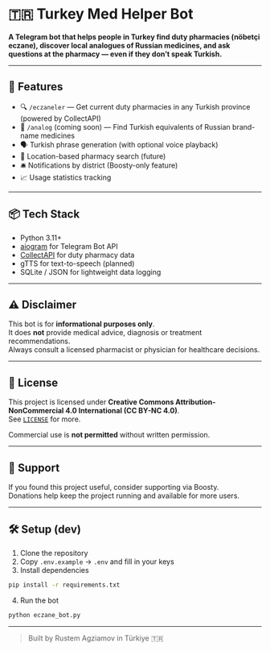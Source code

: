 # 🇹🇷 Turkey Med Helper Bot

**A Telegram bot that helps people in Turkey find duty pharmacies (nöbetçi eczane), discover local analogues of Russian medicines, and ask questions at the pharmacy — even if they don’t speak Turkish.**

---

## 🚀 Features

- 🔍 `/eczaneler` — Get current duty pharmacies in any Turkish province (powered by CollectAPI)
- 💊 `/analog` (coming soon) — Find Turkish equivalents of Russian brand-name medicines
- 🗣️ Turkish phrase generation (with optional voice playback)
- 📍 Location-based pharmacy search (future)
- 🛎 Notifications by district (Boosty-only feature)
- 📈 Usage statistics tracking

---

## 📦 Tech Stack

- Python 3.11+
- [aiogram](https://docs.aiogram.dev) for Telegram Bot API
- [CollectAPI](https://collectapi.com) for duty pharmacy data
- gTTS for text-to-speech (planned)
- SQLite / JSON for lightweight data logging

---

## ⚠️ Disclaimer

This bot is for **informational purposes only**.  
It does **not** provide medical advice, diagnosis or treatment recommendations.  
Always consult a licensed pharmacist or physician for healthcare decisions.

---

## 📄 License

This project is licensed under **Creative Commons Attribution-NonCommercial 4.0 International (CC BY-NC 4.0)**.  
See [`LICENSE`](./LICENSE) for more.

Commercial use is **not permitted** without written permission.

---

## 🤝 Support

If you found this project useful, consider supporting via Boosty.  
Donations help keep the project running and available for more users.

---

## 🛠 Setup (dev)

1. Clone the repository  
2. Copy `.env.example` → `.env` and fill in your keys  
3. Install dependencies  
```bash
pip install -r requirements.txt
```

4. Run the bot  
```bash
python eczane_bot.py
```

---

> Built by Rustem Agziamov in Türkiye 🇹🇷